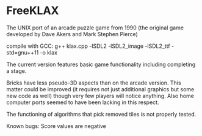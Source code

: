 # FreeKLAX
The UNIX port of an arcade puzzle game from 1990 (the original game developed by Dave Akers and Mark Stephen Pierce)

compile with GCC:
g++ klax.cpp -lSDL2 -lSDL2_image -lSDL2_ttf -std=gnu++11 -o klax

The current version features basic game functionality including completing a stage.

Bricks have less pseudo-3D aspects than on the arcade version. This matter could be improved (it requires not just additional graphics but some new code as well) though very few players will notice anything. Also home computer ports seemed to have been lacking in this respect.

The functioning of algorithms that pick removed tiles is not properly tested.

Known bugs:
Score values are negative
